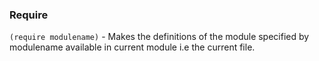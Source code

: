 
### Require

`(require modulename)` - Makes  the definitions
of the module specified by modulename available in current module i.e the current file. 